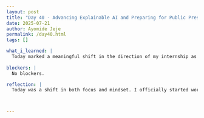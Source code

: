```yaml
---
layout: post
title: "Day 40 - Advancing Explainable AI and Preparing for Public Presentation"
date: 2025-07-21
author: Ayomide Jeje
permalink: /day40.html
tags: []

what_i_learned: |
  Today marked a meaningful shift in the direction of my internship as I officially began working on the Explainable AI (XAI) component of our ECG diagnostic project. The focus of this new phase is to help users — especially doctors and medical researchers — understand why the deep learning models make certain decisions, rather than just accepting the predictions at face value. This step is critical for building trust in AI-assisted healthcare. I started by reading through research papers and technical guides related to SHAP (SHapley Additive exPlanations) and LIME (Local Interpretable Model-Agnostic Explanations). I also reviewed examples of how these tools have been used in medical applications. The aim is to apply them to our trained models — particularly the 1D CNN and hybrid models — and visualize which parts of the ECG signal contribute most to specific diagnoses like Myocardial Infarction or Conduction Blocks. In parallel, I also contributed to the commercial and outreach preparation for our final project showcase. This included reviewing the current version of our promotional script, providing ideas on how to frame our AI solution for a general audience, and discussing how to visually present our ECGNet system in a compelling, trustworthy way. I started outlining how we might narrate our technical breakthroughs — including preprocessing steps like wavelet denoising and our fusion of multimodal features — in terms that non-experts can understand.
  
blockers: |
  No blockers.

reflection: |
  Today was a shift in both focus and mindset. I officially started working on Explainable AI (XAI) for our ECG diagnostic project — something I’ve been looking forward to. Up until now, the bulk of my work has been around data preprocessing, model training, and performance tuning. But as we move toward real-world application, it’s clear that high accuracy isn’t enough — people need to trust the model, and that means it must be explainable. My focus was on understanding and preparing to implement tools like SHAP and LIME. I spent a good amount of time reading relevant papers and case studies, especially ones applied to medical imaging and time-series data. I started brainstorming how to map model decisions back to specific segments of the ECG signal — essentially asking: What part of this heartbeat made the AI think it was abnormal? That question is now central to the next phase of this project. In a completely different, yet surprisingly connected way, I also began contributing to the commercial side of our work. We’re preparing for a public presentation, and I helped review our early draft for the commercial video. I suggested ways to make the AI system feel both advanced and human — not just technical, but empathetic and trustworthy. I’m realizing that communicating AI to the public is just as much an art as it is a science.



---
```

